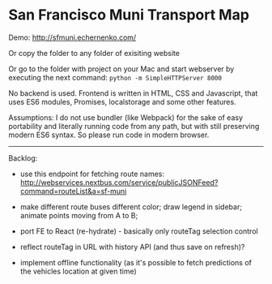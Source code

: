San Francisco Muni Transport Map
================================
Demo: http://sfmuni.echernenko.com/

Or copy the folder to any folder of exisiting website

Or go to the folder with project on your Mac and start webserver by executing
the next command:
`python -m SimpleHTTPServer 8000`

No backend is used.
Frontend is written in HTML, CSS and Javascript, that uses ES6 modules, Promises,
localstorage and some other features.

Assumptions:
I do not use bundler (like Webpack) for the sake of easy portability and literally
running code from any path, but with still preserving modern ES6 syntax. So please
run code in modern browser.

----------
Backlog:
- use this endpoint for fetching route names:
  http://webservices.nextbus.com/service/publicJSONFeed?command=routeList&a=sf-muni
- make different route buses different color; draw legend in sidebar; animate points moving from A to B;
- port FE to React (re-hydrate) - basically only routeTag selection control

- reflect routeTag in URL with history API (and thus save on refresh)?
- implement offline functionality (as it's possible to fetch predictions of the
  vehicles location at given time)
